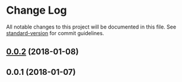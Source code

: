 # Change Log

All notable changes to this project will be documented in this file. See [standard-version](https://github.com/conventional-changelog/standard-version) for commit guidelines.

<a name="0.0.2"></a>
## [0.0.2](https://github.com/storyblok/storyblok-nuxt/compare/v0.0.1...v0.0.2) (2018-01-08)



<a name="0.0.1"></a>
## 0.0.1 (2018-01-07)
